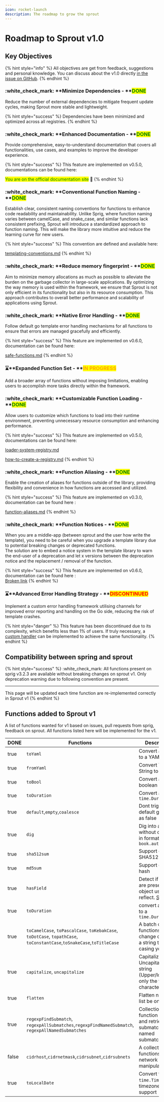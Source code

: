 ```yaml
---
icon: rocket-launch
description: The roadmap to grow the sprout
---
```


# Roadmap to Sprout v1.0

## Key Objectives

{% hint style="info" %}
All objectives are get from feedback, suggestions and personal knowledge. You can discuss about the v1.0 directly [in the issue on GitHub](https://github.com/go-sprout/sprout/issues/1).
{% endhint %}

### :white\_check\_mark: **Minimize Dependencies - **<mark style="color:green;">**DONE**</mark>

Reduce the number of external dependencies to mitigate frequent update cycles, making Sprout more stable and lightweight.

{% hint style="success" %}
Dependencies have been minimized and optimized across all registries.
{% endhint %}

### :white\_check\_mark: **Enhanced Documentation - **<mark style="color:green;">**DONE**</mark>

Provide comprehensive, easy-to-understand documentation that covers all functionalities, use cases, and examples to improve the developer experience.

{% hint style="success" %}
This feature are implemented on v0.5.0, documentations can be found here:&#x20;

<mark style="color:green;">You are on the official documentation site</mark> :tada:
{% endhint %}

### :white\_check\_mark: **Conventional Function Naming - **<mark style="color:green;">**DONE**</mark>

Establish clear, consistent naming conventions for functions to enhance code readability and maintainability. Unlike Sprig, where function naming varies between camelCase, and snake\_case, and similar functions lack consistent prefixing, Sprout will introduce a standardized approach to function naming. This will make the library more intuitive and reduce the learning curve for new users.

{% hint style="success" %}
This convention are defined and available here:

[templating-conventions.md](introduction/templating-conventions.md "mention")
{% endhint %}

### :white\_check\_mark: **Reduce memory fingerprint - **<mark style="color:green;">**DONE**</mark>

Aim to minimize memory allocations as much as possible to alleviate the burden on the garbage collector in large-scale applications. By optimizing the way memory is used within the framework, we ensure that Sprout is not only efficient in its functionality but also in its resource consumption. This approach contributes to overall better performance and scalability of applications using Sprout.

### :white\_check\_mark: **Native Error Handling - **<mark style="color:green;">**DONE**</mark>

Follow default go template error handling mechanisms for all functions to ensure that errors are managed gracefully and efficiently.

{% hint style="success" %}
This feature are implemented on v0.6.0, documentation can be found here:

[safe-functions.md](features/safe-functions.md "mention")
{% endhint %}

### :hourglass:**Expanded Function Set - **<mark style="color:orange;">**IN PROGRESS**</mark>

Add a broader array of functions without imposing limitations, enabling users to accomplish more tasks directly within the framework.

### :white\_check\_mark: **Customizable Function Loading - **<mark style="color:green;">**DONE**</mark>

Allow users to customize which functions to load into their runtime environment, preventing unnecessary resource consumption and enhancing performance.

{% hint style="success" %}
This feature are implemented on v0.5.0, documentations can be found here:&#x20;

[loader-system-registry.md](features/loader-system-registry.md "mention")&#x20;

[how-to-create-a-registry.md](advanced/how-to-create-a-registry.md "mention")
{% endhint %}

### :white\_check\_mark: **Function Aliasing - **<mark style="color:green;">**DONE**</mark>

Enable the creation of aliases for functions outside of the library, providing flexibility and convenience in how functions are accessed and utilized.

{% hint style="success" %}
This feature are implemented on v0.3.0, documentation can be found here :&#x20;

[function-aliases.md](features/function-aliases.md "mention")
{% endhint %}

### :white\_check\_mark: **Function Notices - **<mark style="color:green;">**DONE**</mark>

When you are a middle-app (between sprout and the user how write the template), you need to be careful when you upgrade a template library due to potential breaking changes or deprecated functions. \
The solution are to embed a notice system in the template library to warn the end-user of a deprecation and let x versions between the deprecation notice and the replacement / removal of the function.

{% hint style="success" %}
This feature are implemented on v0.6.0, documentation can be found here : \
[Broken link](broken-reference "mention")
{% endhint %}

### :hourglass:**Advanced Error Handling Strategy - **<mark style="color:red;">**DISCONTINUED**</mark>

Implement a custom error handling framework utilising channels for improved error reporting and handling on the Go side, reducing the risk of template crashes.

{% hint style="danger" %}
This feature has been discontinued due to its complexity, which benefits less than 1% of users. If truly necessary, a [custom handler](advanced/how-to-create-a-handler.md) can be implemented to achieve the same functionality.
{% endhint %}

## Compatibility between spring and sprout

{% hint style="success" %}
:white\_check\_mark: All functions present on sprig v3.2.3 are available without breaking changes on sprout v1. Only deprecation warning due to following convention are present.

***

This page will be updated each time function are re-implemented correctly in Sprout v1
{% endhint %}

## Functions added to Sprout v1

A list of functions wanted for v1 based on issues, pull requests from sprig, feedback on sprout. All functions listed here will be implemented for the v1.

<table><thead><tr><th width="94" data-type="checkbox">DONE</th><th>Functions</th><th>Description</th></tr></thead><tbody><tr><td>true</td><td><code>toYaml</code></td><td>Convert a struct to a YAML String</td></tr><tr><td>true</td><td><code>fromYaml</code></td><td>Convert YAML String to a struct</td></tr><tr><td>true</td><td><code>toBool</code></td><td>Convert any to a boolean</td></tr><tr><td>true</td><td><code>toDuration</code></td><td>Convert any to a <code>time.Duration</code></td></tr><tr><td>true</td><td><code>default</code>,<code>empty</code>,<code>coalesce</code></td><td>Dont trigger default go value as false</td></tr><tr><td>true</td><td><code>dig</code></td><td>Dig into a map without crashes in format <code>book.author.name</code></td></tr><tr><td>true</td><td><code>sha512sum</code></td><td>Support of SHA512</td></tr><tr><td>true</td><td><code>md5sum</code></td><td>Support of md5 hash</td></tr><tr><td>true</td><td><code>hasField</code></td><td>Detect if a field are present in an object using reflect. <a href="https://github.com/Masterminds/sprig/issues/401">Source</a></td></tr><tr><td>true</td><td><code>toDuration</code></td><td>convert a value to a <code>time.Duration</code></td></tr><tr><td>true</td><td><code>toCamelCase</code>, <code>toPascalCase</code>, <code>toKebakCase</code>, <code>toDotCase</code>, <code>topathCase</code>, <code>toConstantCase</code>,<code>toSnakeCase</code>,<code>toTitleCase</code></td><td>A batch of functions to change casing of a string to aby casing you want.</td></tr><tr><td>true</td><td><code>capitalize</code>, <code>uncapitalize</code></td><td>Capitalize / Uncapitalize a string (Upper/lower only the first character)</td></tr><tr><td>true</td><td><code>flatten</code></td><td>Flatten nested list be one level</td></tr><tr><td>true</td><td><code>regexpFindSubmatch</code>, <code>regexpAllSubmatches</code>,<code>regexpFindNamedSubmatch</code>, <code>regexpAllNamedSubmatches</code></td><td>Collection of function to found and retrieve submatches and named submatches</td></tr><tr><td>false</td><td><code>cidrhost</code>,<code>cidrnetmask</code>,<code>cidrsubnet</code>,<code>cidrsubnets</code></td><td>A collection of functions for network ip manipulation</td></tr><tr><td>true</td><td><code>toLocalDate</code></td><td>Convert to a <code>time.Time</code> with a timezone support</td></tr></tbody></table>

